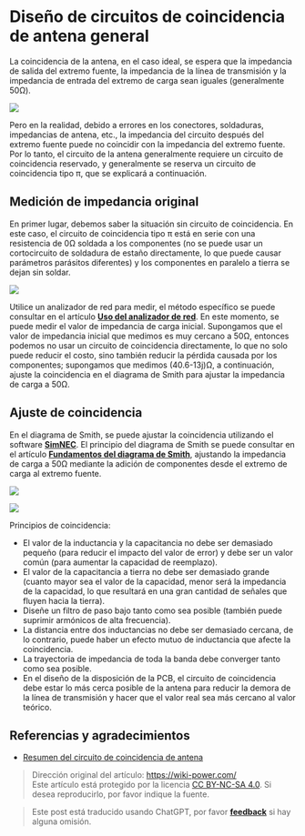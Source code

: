 # Diseño de circuitos de coincidencia de antena general

La coincidencia de la antena, en el caso ideal, se espera que la impedancia de salida del extremo fuente, la impedancia de la línea de transmisión y la impedancia de entrada del extremo de carga sean iguales (generalmente 50Ω).

![](https://wiki-media-1253965369.cos.ap-guangzhou.myqcloud.com/img/20220531150107.png)

Pero en la realidad, debido a errores en los conectores, soldaduras, impedancias de antena, etc., la impedancia del circuito después del extremo fuente puede no coincidir con la impedancia del extremo fuente. Por lo tanto, el circuito de la antena generalmente requiere un circuito de coincidencia reservado, y generalmente se reserva un circuito de coincidencia tipo π, que se explicará a continuación.

## Medición de impedancia original

En primer lugar, debemos saber la situación sin circuito de coincidencia. En este caso, el circuito de coincidencia tipo π está en serie con una resistencia de 0Ω soldada a los componentes (no se puede usar un cortocircuito de soldadura de estaño directamente, lo que puede causar parámetros parásitos diferentes) y los componentes en paralelo a tierra se dejan sin soldar.

![](https://wiki-media-1253965369.cos.ap-guangzhou.myqcloud.com/img/20220531150242.png)

Utilice un analizador de red para medir, el método específico se puede consultar en el artículo [**Uso del analizador de red**](https://wiki-power.com/es/%E7%BD%91%E7%BB%9C%E5%88%86%E6%9E%90%E4%BB%AA%E7%9A%84%E4%BD%BF%E7%94%A8). En este momento, se puede medir el valor de impedancia de carga inicial. Supongamos que el valor de impedancia inicial que medimos es muy cercano a 50Ω, entonces podemos no usar un circuito de coincidencia directamente, lo que no solo puede reducir el costo, sino también reducir la pérdida causada por los componentes; supongamos que medimos (40.6-13j)Ω, a continuación, ajuste la coincidencia en el diagrama de Smith para ajustar la impedancia de carga a 50Ω.

## Ajuste de coincidencia

En el diagrama de Smith, se puede ajustar la coincidencia utilizando el software [**SimNEC**](http://www.ae6ty.com/smith_charts.html). El principio del diagrama de Smith se puede consultar en el artículo [**Fundamentos del diagrama de Smith**](https://wiki-power.com/es/%E5%8F%B2%E5%AF%86%E6%96%AF%E5%9C%86%E5%9B%BE%E5%9F%BA%E7%A1%80), ajustando la impedancia de carga a 50Ω mediante la adición de componentes desde el extremo de carga al extremo fuente.

![](https://wiki-media-1253965369.cos.ap-guangzhou.myqcloud.com/img/20220531150624.png)

![](https://wiki-media-1253965369.cos.ap-guangzhou.myqcloud.com/img/20220531151108.png)

Principios de coincidencia:

- El valor de la inductancia y la capacitancia no debe ser demasiado pequeño (para reducir el impacto del valor de error) y debe ser un valor común (para aumentar la capacidad de reemplazo).
- El valor de la capacitancia a tierra no debe ser demasiado grande (cuanto mayor sea el valor de la capacidad, menor será la impedancia de la capacidad, lo que resultará en una gran cantidad de señales que fluyen hacia la tierra).
- Diseñe un filtro de paso bajo tanto como sea posible (también puede suprimir armónicos de alta frecuencia).
- La distancia entre dos inductancias no debe ser demasiado cercana, de lo contrario, puede haber un efecto mutuo de inductancia que afecte la coincidencia.
- La trayectoria de impedancia de toda la banda debe converger tanto como sea posible.
- En el diseño de la disposición de la PCB, el circuito de coincidencia debe estar lo más cerca posible de la antena para reducir la demora de la línea de transmisión y hacer que el valor real sea más cercano al valor teórico.

## Referencias y agradecimientos

- [Resumen del circuito de coincidencia de antena](https://momodiyer.work/20past/201901250p/201901250p.html)

> Dirección original del artículo: <https://wiki-power.com/>  
> Este artículo está protegido por la licencia [CC BY-NC-SA 4.0](https://creativecommons.org/licenses/by/4.0/deed.zh). Si desea reproducirlo, por favor indique la fuente.

> Este post está traducido usando ChatGPT, por favor [**feedback**](https://github.com/linyuxuanlin/Wiki_MkDocs/issues/new) si hay alguna omisión.